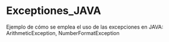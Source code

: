 # Exceptiones_JAVA
Ejemplo de cómo se emplea el uso de las excepciones en JAVA:   ArithmeticException, NumberFormatException
